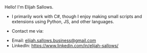 Hello! I'm Elijah Sallows.
- I primarily work with C#, though I enjoy making small scripts and extensions using Python, JS, and other languages.


- Contact me via:
* Email: elijah.sallows.business@gmail.com 
* LinkedIn: https://www.linkedin.com/in/elijah-sallows/
